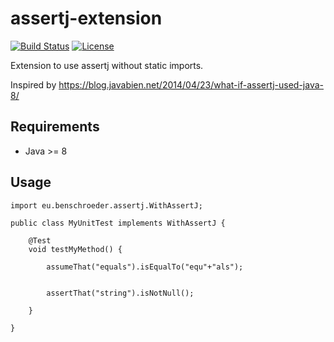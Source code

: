 # assertj-extension
[![Build Status](https://travis-ci.com/ben-schroeder/assertj-extension.svg?branch=master)](https://travis-ci.com/ben-schroeder/assertj-extension)
[![License](https://img.shields.io/github/license/ben-schroeder/assertj-extension)](https://raw.githubusercontent.com/ben-schroeder/assertj-extension/develop/LICENSE)

Extension to use assertj without static imports. 

Inspired by https://blog.javabien.net/2014/04/23/what-if-assertj-used-java-8/ 

## Requirements
* Java >= 8

## Usage

```
import eu.benschroeder.assertj.WithAssertJ;

public class MyUnitTest implements WithAssertJ {

    @Test
    void testMyMethod() {

        assumeThat("equals").isEqualTo("equ"+"als");


        assertThat("string").isNotNull();

    }

}
```
